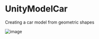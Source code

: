 # UnityModelCar
Creating a car model from geometric shapes

![image](https://github.com/djkrosdj/UnityModelCar/assets/54106517/3d7d598b-d5bd-458a-8232-1e30cfe69ee1)
